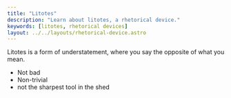 ```yaml
---
title: "Litotes"
description: "Learn about litotes, a rhetorical device."
keywords: [litotes, rhetorical devices]
layout: ../../layouts/rhetorical-device.astro
---
```


Litotes is a form of understatement, where you say the opposite of what you mean.

- Not bad
- Non-trivial
- not the sharpest tool in the shed
